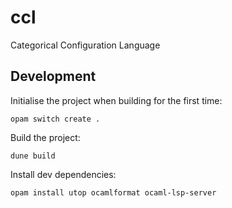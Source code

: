# ccl

Categorical Configuration Language

## Development

Initialise the project when building for the first time:

```
opam switch create .
```

Build the project:

```
dune build
```

Install dev dependencies:

```
opam install utop ocamlformat ocaml-lsp-server
```
